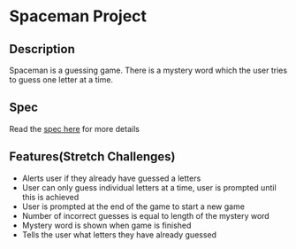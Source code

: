 # Spaceman Project

## Description
Spaceman is a guessing game.  There is a mystery word which the user tries to guess one letter at a time.  

## Spec
Read the [spec here](https://docs.google.com/document/d/1y1WPgJERAuLRJjeSXTf5znjhsrtPjnzPKfD03_f6v7w/edit?usp=sharing) for more details

## Features(Stretch Challenges)
- Alerts user if they already have guessed a letters
- User can only guess individual letters at a time, user is prompted until this is achieved
- User is prompted at the end of the game to start a new game
- Number of incorrect guesses is equal to length of the mystery word
- Mystery word is shown when game is finished
- Tells the user what letters they have already guessed
